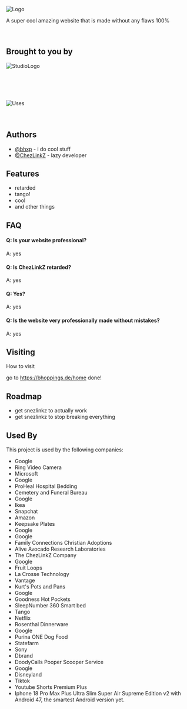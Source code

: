 
![Logo](https://i.imgur.com/xxg3McV.png)



A super cool amazing website that is made without any flaws 100%

ㅤ

## Brought to you by
![StudioLogo](https://i.imgur.com/3bOeJmm.png)

ㅤ
ㅤ
ㅤ


ㅤ
ㅤ

![Uses](https://i.imgur.com/Lao8bUJ.png)
ㅤ
ㅤ
ㅤ

ㅤ
## Authors

- [@bhxp](https://www.github.com/bhxp) - i do cool stuff
- [@ChezLinkZ](https://www.github.com/ChezLinkZ) - lazy developer


## Features

- retarded
- tango!
- cool
- and other things


## FAQ

#### Q: Is your website professional?

A: yes

#### Q: Is ChezLinkZ retarded?

A: yes

#### Q: Yes?

A: yes

#### Q: Is the website very professionally made without mistakes?

A: yes

## Visiting

How to visit

go to https://bhoppings.de/home
done!
    
## Roadmap

- get snezlinkz to actually work
- get snezlinkz to stop breaking everything


## Used By

This project is used by the following companies:

- Google
- Ring Video Camera
- Microsoft
- Google
- ProHeal Hospital Bedding
- Cemetery and Funeral Bureau
- Google
- Ikea
- Snapchat
- Amazon
- Keepsake Plates
- Google
- Google
- Family Connections Christian Adoptions
- Alive Avocado Research Laboratories
- The ChezLinkZ Company
- Google
- Fruit Loops
- La Crosse Technology
- Vantage
- Kurt's Pots and Pans
- Google
- Goodness Hot Pockets
- SleepNumber 360 Smart bed
- Tango
- Netflix
- Rosenthal Dinnerware
- Google
- Purina ONE Dog Food
- Statefarm
- Sony
- Dbrand
- DoodyCalls Pooper Scooper Service
- Google
- Disneyland
- Tiktok
- Youtube Shorts Premium Plus
- Iphone 18 Pro Max Plus Ultra Slim Super Air Supreme Edition v2 with Android 47, the smartest Android version yet.
